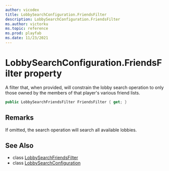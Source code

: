 ```yaml
---
author: vicodex
title: LobbySearchConfiguration.FriendsFilter
description: LobbySearchConfiguration.FriendsFilter
ms.author: victorku
ms.topic: reference
ms.prod: playfab
ms.date: 11/23/2021
---
```


# LobbySearchConfiguration.FriendsFilter property

A filter that, when provided, will constrain the lobby search operation to only those owned by the members of that player's various friend lists.

```csharp
public LobbySearchFriendsFilter FriendsFilter { get; }
```

## Remarks

If omitted, the search operation will search all available lobbies.

## See Also

* class [LobbySearchFriendsFilter](../LobbySearchFriendsFilter.md)
* class [LobbySearchConfiguration](../LobbySearchConfiguration.md)

